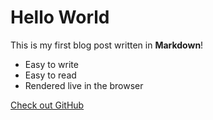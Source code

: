 # Hello World

This is my first blog post written in **Markdown**!

- Easy to write
- Easy to read
- Rendered live in the browser

[Check out GitHub](https://github.com)
